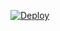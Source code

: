   [![Deploy](https://www.herokucdn.com/deploy/button.svg)](https://heroku.com/deploy?template=https://github.com/Ergans33/Aiko-bot)<br>
